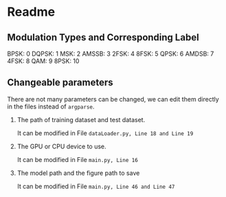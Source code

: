 # Readme

## Modulation Types and Corresponding Label

BPSK: 0
DQPSK: 1
MSK: 2
AMSSB: 3
2FSK: 4
8FSK: 5
QPSK: 6
AMDSB: 7
4FSK: 8
QAM: 9
8PSK: 10

## Changeable parameters

There are not many parameters can be changed, we can edit them directly in the files instead of `argparse`.

1. The path of training dataset and test dataset.  

   It can be modified in File `dataLoader.py, Line 18 and Line 19`

2. The GPU or CPU device to use.

   It can be modified in File `main.py, Line 16`

3. The model path and the figure path to save

   It can be modified in File `main.py, Line 46 and Line 47`

   

